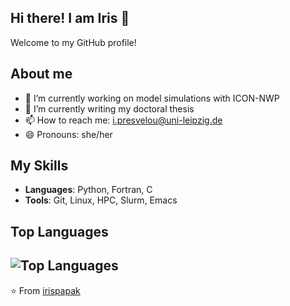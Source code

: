 ## Hi there! I am Iris 👋

Welcome to my GitHub profile!

## About me 
- 🔭 I’m currently working on model simulations with ICON-NWP
- 🌱 I’m currently writing my doctoral thesis
- 📫 How to reach me: i.presvelou@uni-leipzig.de
- 😄 Pronouns: she/her

## My Skills

- **Languages**: Python, Fortran, C
- **Tools**:  Git, Linux, HPC, Slurm, Emacs

## Top Languages

![Top Languages](https://github-readme-stats.vercel.app/api/top-langs/?username=irispapak&layout=compact&theme=radical)
---

⭐️ From [irispapak](https://github.com/irispapak)
